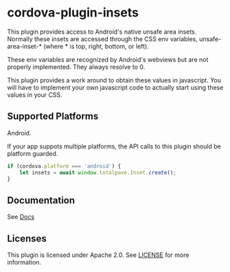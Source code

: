 cordova-plugin-insets
=====================

This plugin provides access to Android's native unsafe area insets. Normally these insets are accessed through the CSS env variables, unsafe-area-inset-* (where * is top, right, bottom, or left).

These env variables are recognized by Android's webviews but are not properly implemented. They always resolve to 0.

This plugin provides a work around to obtain these values in javascript. You will have to implement your own javascript code to actually start using these values in your CSS.

## Supported Platforms

Android.

If your app suppots multiple platforms, the API calls to this plugin should be platform guarded.

```javascript
if (cordova.platform === 'android') {
    let insets = await window.totalpave.Inset.create();
}
```

## Documentation

See [Docs](./docs.md)

## Licenses

This plugin is licensed under Apache 2.0. See [LICENSE](./LICENSE) for more information.
